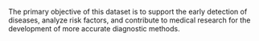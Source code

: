 The primary objective of this dataset is to support the early detection of diseases, analyze risk factors, and contribute to medical research for the development of more accurate diagnostic methods.
